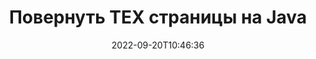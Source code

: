 ---
############################# Static ############################
layout: "auto-gen-merger"
date: 2022-09-20T10:46:36
draft: false
otherformats: pdf xps epub

############################# Head ############################
head_title: "Повернуть TEX страницы на Java — поворот на угол 90, 180, 270"
head_description: "Поворачивайте определенные или все страницы документа TEX файла на угол поворота 90, 180, 270, используя Merger API."

############################# Header ############################
title: "Повернуть TEX страницы на Java"
description: "Поверните TEX страниц с помощью нескольких строк Java кода."
bg_image: "https://cms.admin.containerize.com/templates/aspose/App_Themes/V3/images/bg/header1.png"
bg_overlay: false
button:
    enable: true
    icon: "fas fa-arrow-down"
    label: "Скачать бесплатную пробную версию"
    link: "https://downloads.groupdocs.com/merger/java"

############################# SubMenu ############################
submenu:
    enable: true

    left:
        img_alt: "GroupDocs.Merger for Java"
        image: "https://cms.admin.containerize.com/templates/groupdocs/images/product-logos/90x90-noborder/groupdocs-merger-java.png"
        product: "GroupDocs.Merger"
        platform: "Java"

    middle:
        button:

            # button loop
            - link: "https://apireference.groupdocs.com/merger/java"
              text: "Справочник по API"

            # button loop
            - link: "https://github.com/groupdocs-merger"
              text: "Примеры кода"

            # button loop
            - link: "https://products.groupdocs.app/merger/family"
              text: "Живые демонстрации"

            # button loop
            - link: "https://purchase.groupdocs.com/pricing/merger/java"
              text: "Цены"

    right:
        link_download: "https://downloads.groupdocs.com/merger"
        link_learn: "https://docs.groupdocs.com/merger/java"
        link_buy: "https://purchase.groupdocs.com"

############################# About ############################
about:
    enable: true
    title: "Кратко о GroupDocs.Merger for Java"
    content: |
        [GroupDocs.Merger for Java](/ru/merger/java/) предоставляет удобное решение для объединения нескольких файлов PDF, Microsoft Office (Word, Excel, PowerPoint, OneNote), OpenDocument, HTML, изображений и многие другие документы в один файл в Java приложениях. GroupDocs.Merger сэкономит вам много усилий, так как вы можете объединять TEX документы - нет необходимости устанавливать какое-либо стороннее программное обеспечение, настольные приложения или плагины. Теперь не нужно тратить время и объединять файлы вручную! Миссия GroupDocs — обеспечить наилучшее качество и упростить рабочие процессы обработки документов.
        
        GroupDocs.Merger API — правильный выбор для корпоративных решений, которым нужны функции ротации страниц файлов. Эти интерфейсы хорошо поддерживаются во всех основных операционных системах и платформах, включая J2SE 7.0 (1.7), J2SE 8.0 (1.8), Java 10.

############################# Steps ############################
steps:
    enable: true
    title_left: "Повернуть страницы TEX документов на Java"
    content_left: |
        [GroupDocs.Merger for Java](/ru/merger/java/) позволяет разработчикам Java легко поворачивать некоторые определенные или все страницы в файле TEX на 90 , угол поворота 180 или 270, выполнив несколько простых шагов.
        
        * Инициализируйте **RotateOptions**, указав желаемый угол поворота и номера страниц.
        * Создайте новый экземпляр **Merger** и передайте ему путь к исходному документу в качестве параметра конструктора.
        * Вызовите метод **rotatePages** и передайте объект **RotateOptions**.
        * Вызовите метод **save** и укажите путь к файлу для сохранения результирующего документа.

    title_right: "Системные Требования"
    content_right: |
        GroupDocs.Merger for Java API поддерживаются на всех основных платформах и операционных системах. Перед выполнением приведенного ниже кода убедитесь, что в вашей системе установлены следующие предварительные компоненты.

        * Операционные системы: Microsoft Windows, Linux, MacOS
        * Среда разработки: NetBeans, IntelliJ IDEA, Eclipse
        * Фреймворки: J2SE 7.0 (1.7), J2SE 8.0 (1.8), Java 10
        * Загрузите последнюю версию GroupDocs.Merger for Java из [Maven](https://repository.groupdocs.com/webapp/#/artifacts/browse/tree/General/repo/com/groupdocs/groupdocs-merger)
         
    code: |
     {{% merger/additional-styles %}}
     {{< merger/code-merger title="Как повернуть страницы TEX документов, используя пример кода Java">}}

        ```java    
        // Повернуть страницы TEX документов с помощью GroupDocs.Merger API
        // Инициализируйте класс RotateOptions, чтобы указать угол поворота и номера страниц для поворота.
        RotateOptions rotateOptions = new RotateOptions(RotateMode.Rotate180, new int[] { 2, 3 });

        // Создание экземпляра класса Merger с входным параметром TEX документа
        Merger merger = new Merger("input.tex");

        // Вызвать метод rotatePages и передать ему объект RotateOptions
        merger.rotatePages(rotateOptions);
    
        // Вызовите метод save и передайте желаемый путь к файлу, чтобы сохранить результат
        merger.save("output.tex");
        ```
     {{< /merger/code-merger >}}

############################# Demos ############################
demos:
    enable: true
    title: "Живые демонстрации — поверните страницы TEX документов онлайн"
    content: |
       Поверните страницы TEX документов прямо сейчас, посетив веб-сайт [Живые демонстрации GroupDocs.Merger](https://products.groupdocs.app/splitter/rotate-pages/tex).
       Живые демонстрации имеют следующие преимущества.
        
############################# About Formats ############################
about_formats:
    enable: true

############################# More Formats ############################
more_formats:
    enable: true
    title: "Повернуть страницы других форматов документов"
    content: |
        Java API для документов и изображений. Поверните некоторые страницы документов, указанных ниже.

############################# Back to top ###############################
back_to_top:
    enable: true
---
